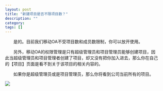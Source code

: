 ```yaml
---
layout: post
title: "新建项目是否不限项目数？"
description: ""
category: 
tags: []
---
```

&#160; &#160; &#160; &#160;是的。目前我们移动OA不受项目数和成员数限制，你可以放开使用。

&#160; &#160; &#160; &#160;另外，移动OA的权限管理是只有超级管理员和项目管理员能够创建项目，因此当超级管理员和项目管理者创建了项目，却又没有把你加入进去，那么你在自己的【项目】页面是看不到关于该项目的相关内容的。

&#160; &#160; &#160; &#160;如果你是超级管理员或是项目管理员，那么你将看到公司当前所有的项目。

![](../../../oahelps_img/xiangmu_1.png)